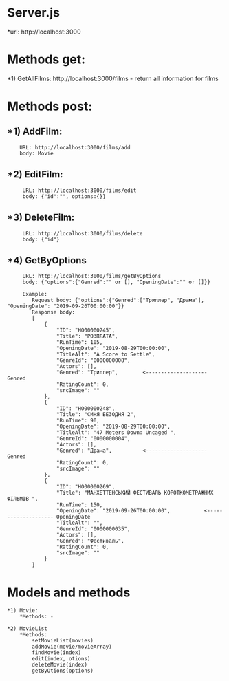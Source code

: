 # Server.js 
*url: http://localhost:3000

# Methods get:
*1) GetAllFilms: http://localhost:3000/films - return all information for films

# Methods post: 
## *1) AddFilm: 
		URL: http://localhost:3000/films/add
		body: Movie 
## *2) EditFilm:
		 URL: http://localhost:3000/films/edit
		 body: {"id":"", options:{}}
## *3) DeleteFilm:
		 URL: http://localhost:3000/films/delete
		 body: {"id"}
## *4) GetByOptions
		 URL: http://localhost:3000/films/getByOptions
		 body: {"options":{"Genred":"" or [], "OpeningDate":"" or []}}

		 Example: 
			Request body: {"options":{"Genred":["Триллер", "Драма"], "OpeningDate": "2019-09-26T00:00:00"}}
			Response body:     
			[
				{
					"ID": "HO00000245",
					"Title": "РОЗПЛАТА",
					"RunTime": 105,
					"OpeningDate": "2019-08-29T00:00:00",
					"TitleAlt": "A Score to Settle",
					"GenreId": "0000000008",
					"Actors": [],
					"Genred": "Триллер",		<-------------------- Genred
					"RatingCount": 0,
					"srcImage": ""
				},
				{
					"ID": "HO00000248",
					"Title": "СИНЯ БЕЗОДНЯ 2",
					"RunTime": 90,
					"OpeningDate": "2019-08-29T00:00:00",
					"TitleAlt": "47 Meters Down: Uncaged ",
					"GenreId": "0000000004",
					"Actors": [],
					"Genred": "Драма",			<-------------------- Genred
					"RatingCount": 0,
					"srcImage": ""
				},
				{
					"ID": "HO00000269",
					"Title": "МАНХЕТТЕНСЬКИЙ ФЕСТИВАЛЬ КОРОТКОМЕТРАЖНИХ ФІЛЬМІВ ",
					"RunTime": 150,
					"OpeningDate": "2019-09-26T00:00:00",			<-------------------- OpeningDate
					"TitleAlt": "",
					"GenreId": "0000000035",
					"Actors": [],
					"Genred": "Фестиваль",
					"RatingCount": 0,
					"srcImage": ""
				}
			]

# Models and methods 
	*1) Movie: 
		*Methods: -
		
	*2) MovieList 
		*Methods:	
			setMovieList(movies)
			addMovie(movie/movieArray)
			findMovie(index)
			edit(index, otions)
			deleteMovie(index)
			getByOtions(options)
